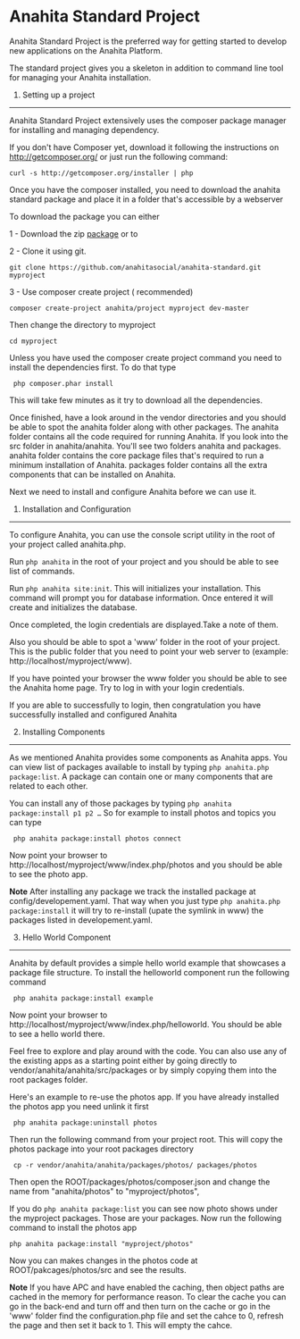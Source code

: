 Anahita Standard Project
========================
Anahita Standard Project is the preferred way for getting started to develop new applications on the Anahita Platform.

The standard project gives you a skeleton in addition to command line tool for managing your Anahita installation.

1) Setting up a project
----------------------------------
Anahita Standard Project extensively uses the composer package manager for installing and managing dependency.

If you don't have Composer yet, download it following the instructions on
http://getcomposer.org/ or just run the following command:

    curl -s http://getcomposer.org/installer | php

Once you have the composer installed, you need to download the anahita standard package and place it in a folder that's accessible by a webserver

To download the package you can either 

1 - Download the zip [package](https://github.com/anahitasocial/anahita-standard/archive/master.zip) or to 

2 - Clone it using git.

    git clone https://github.com/anahitasocial/anahita-standard.git myproject

3 - Use composer create project ( recommended) 

    composer create-project anahita/project myproject dev-master
    
Then change the directory to myproject

    cd myproject

Unless you have used the composer create project command you need to install the dependencies first. To do that type

     php composer.phar install

This will take few minutes as it try to download all the dependencies.

Once finished, have a look around in the vendor directories and you should be able to spot the anahita folder along with other packages. The anahita folder contains all the code required for running Anahita. If you look into the src folder in anahita/anahita. You'll see two folders anahita and packages. anahita folder contains the core package files that's required to run a minimum installation of Anahita. packages folder contains all the extra components that can be installed on Anahita.

Next we need to install and configure Anahita before we can use it.

1) Installation and Configuration
----------------------------------
To configure Anahita, you can use the console script utility in the root of your project called anahita.php.

Run `php anahita` in the root of your project and you should be able to see list of commands.

Run `php anahita site:init`. This will initializes your installation. This command will prompt you for database information. Once entered it will create and initializes the database.

Once completed, the login credentials are displayed.Take a note of them. 

Also you should be able to spot a 'www' folder in the root of your project. This is the public folder that you need to point your web server to (example: http://localhost/myproject/www). 

If you have pointed your browser the www folder you should be able to see the Anahita home page. Try to log in with your login credentials.

If you are able to successfully to login, then congratulation you have successfully installed and configured Anahita 

2) Installing Components  
----------------------------------
As we mentioned Anahita provides some components as Anahita apps. You can view list of packages available to install by typing `php anahita.php package:list`. A package can contain one or many components that are related to each other.

You can install any of those packages by typing `php anahita package:install p1 p2 …` So for example to install photos and topics you can type

     php anahita package:install photos connect

Now point your browser to http://localhost/myproject/www/index.php/photos and you should be able to see the photo app.

**Note**
After installing any package we track the installed package at config/developement.yaml. That way when you just type `php anahita.php package:install` it will try to re-install (upate the symlink in www) the packages listed in developement.yaml.

3) Hello World Component
----------------------------------
Anahita by default provides a simple hello world example that showcases a package file structure. To install the helloworld component run the following command

     php anahita package:install example

Now point your browser to http://localhost/myproject/www/index.php/helloworld. You should be able to see a hello world there.

Feel free to explore and play around with the code. You can also use any of the existing apps as a starting point either by going directly to vendor/anahita/anahita/src/packages or by simply copying them into the root packages folder. 

Here's an example to re-use the photos app. If you have already installed the photos app you need unlink it first

     php anahita package:uninstall photos

Then run the following command from your project root. This will copy the photos package into your root packages directory

     cp -r vendor/anahita/anahita/packages/photos/ packages/photos

Then open the ROOT/packages/photos/composer.json and change the name from "anahita/photos" to "myproject/photos",

If you do `php anahita package:list` you can see now photo shows under the myproject packages. Those are your packages. Now run the following command to install the photos app

    php anahita package:install "myproject/photos" 

Now you can makes changes in the photos code at ROOT/pakcages/photos/src and see the results.


**Note**
If you have APC and have enabled the caching, then object paths are cached in the memory for performance reason. To clear the cache you can go in the back-end and turn off and then turn on the cache or go in the 'www' folder find the configuration.php file and set the cahce to 0, refresh the page and then set it back to 1. This will empty the cahce.

   

